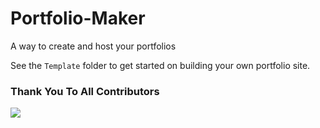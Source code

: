 # Portfolio-Maker
A way to create and host your portfolios

See the `Template` folder to get started on building your own portfolio site.

### Thank You To All Contributors
<a href="https://github.com/GDSC-Aliah/Portfolio-Maker/graphs/contributors">
  <img src="https://contrib.rocks/image?repo=GDSC-Aliah/Portfolio-Maker&x=y" />
</a>
